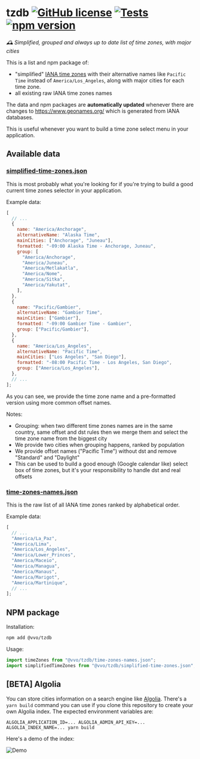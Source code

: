 # tzdb [![GitHub license](https://img.shields.io/github/license/vvo/tzdb?style=flat)](https://github.com/vvo/tzdb/blob/master/LICENSE) [![Tests](https://github.com/vvo/tzdb/workflows/CI/badge.svg)](https://github.com/vvo/tzdb/actions) [![npm version](https://badge.fury.io/js/%40vvo%2Ftzdb.svg)](https://www.npmjs.com/package/@vvo/tzdb)

_🕰 Simplified, grouped and always up to date list of time zones, with major cities_

This is a list and npm package of:

- "simplified" [IANA time zones](https://www.iana.org/time-zones) with their alternative names like `Pacific Time` instead of `America/Los_Angeles`, along with major cities for each time zone.
- all existing raw IANA time zones names

The data and npm packages are **automatically updated** whenever there are changes to https://www.geonames.org/ which is generated from IANA databases.

This is useful whenever you want to build a time zone select menu in your application.

## Available data

### [simplified-time-zones.json](./simplified-time-zones.json)

This is most probably what you're looking for if you're trying to build a good current time zones selector in your application.

Example data:

```js
[
  // ...
  {
    name: "America/Anchorage",
    alternativeName: "Alaska Time",
    mainCities: ["Anchorage", "Juneau"],
    formatted: "-09:00 Alaska Time - Anchorage, Juneau",
    group: [
      "America/Anchorage",
      "America/Juneau",
      "America/Metlakatla",
      "America/Nome",
      "America/Sitka",
      "America/Yakutat",
    ],
  },
  {
    name: "Pacific/Gambier",
    alternativeName: "Gambier Time",
    mainCities: ["Gambier"],
    formatted: "-09:00 Gambier Time - Gambier",
    group: ["Pacific/Gambier"],
  },
  {
    name: "America/Los_Angeles",
    alternativeName: "Pacific Time",
    mainCities: ["Los Angeles", "San Diego"],
    formatted: "-08:00 Pacific Time - Los Angeles, San Diego",
    group: ["America/Los_Angeles"],
  },
  // ...
];
```

As you can see, we provide the time zone name and a pre-formatted version using more common offset names.

Notes:

- Grouping: when two different time zones names are in the same country, same offset and dst rules then we merge them and select the time zone name from the biggest city
- We provide two cities when grouping happens, ranked by population
- We provide offset names ("Pacific Time") without dst and remove "Standard" and "Daylight"
- This can be used to build a good enough (Google calendar like) select box of time zones, but it's your responsibility to handle dst and real offsets

### [time-zones-names.json](./time-zones-names.json)

This is the raw list of all IANA time zones ranked by alphabetical order.

Example data:

```js
[
  // ...
  "America/La_Paz",
  "America/Lima",
  "America/Los_Angeles",
  "America/Lower_Princes",
  "America/Maceio",
  "America/Managua",
  "America/Manaus",
  "America/Marigot",
  "America/Martinique",
  // ...
];
```

## NPM package

Installation:

```bash
npm add @vvo/tzdb
```

Usage:

```js
import timeZones from "@vvo/tzdb/time-zones-names.json";
import simplifiedTimeZones from "@vvo/tzdb/simplified-time-zones.json";
```

## [BETA] Algolia

You can store cities information on a search engine like [Algolia](http://algolia.com/). There's a `yarn build` command you can use if you clone this repository to create your own Algolia index. The expected environment variables are:

```
ALGOLIA_APPLICATION_ID=... ALGOLIA_ADMIN_API_KEY=... ALGOLIA_INDEX_NAME=... yarn build
```

Here's a demo of the index:

![Demo](./demo.gif)
